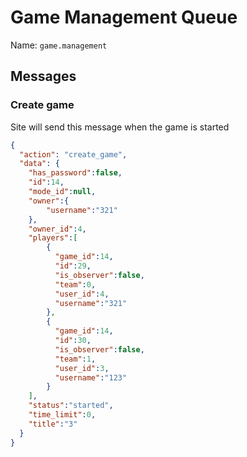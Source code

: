 # Game Management Queue

Name: `game.management`

## Messages

### Create game

Site will send this message when the game is started
```json
{
  "action": "create_game",
  "data": {
    "has_password":false,
    "id":14,
    "mode_id":null,
    "owner":{
        "username":"321"
    },
    "owner_id":4,
    "players":[
        {
          "game_id":14,
          "id":29,
          "is_observer":false,
          "team":0,
          "user_id":4,
          "username":"321"
        },
        {
          "game_id":14,
          "id":30,
          "is_observer":false,
          "team":1,
          "user_id":3,
          "username":"123"
        }
    ],
    "status":"started",
    "time_limit":0,
    "title":"3"
  }
}
```
